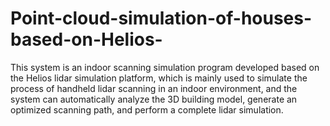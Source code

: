 # Point-cloud-simulation-of-houses-based-on-Helios-
This system is an indoor scanning simulation program developed based on the Helios lidar simulation platform, which is mainly used to simulate the process of handheld lidar scanning in an indoor environment, and the system can automatically analyze the 3D building model, generate an optimized scanning path, and perform a complete lidar simulation.
